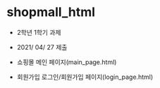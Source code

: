 # shopmall_html
 - 2학년 1학기 과제

 - 2021/ 04/ 27 제출

 - 쇼핑몰 메인 페이지(main_page.html)

 - 회원가입 로그인/회원가입 페이지(login_page.html)
